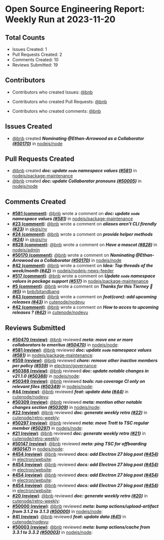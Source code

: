 # Open Source Engineering Report: Weekly Run at 2023-11-20

## Total Counts

* Issues Created: 1
* Pull Requests Created: 2
* Comments Created: 10
* Reviews Submitted: 19

## Contributors

* Contributors who created Issues: [@bnb](https://github.com/bnb)

* Contributors who created Pull Requests: [@bnb](https://github.com/bnb)

* Contributors who created comments: [@bnb](https://github.com/bnb)

## Issues Created

* [@bnb](https://github.com/bnb) created _**Nominating @Ethan-Arrowood as a Collaborator ([#50170](https://github.com/nodejs/node/issues/50170))**_ in [nodejs/node](https://github.com/nodejs/node)

## Pull Requests Created

* [@bnb](https://github.com/bnb) created _**doc: update `node` namespace values ([#581](https://github.com/nodejs/package-maintenance/pull/581))**_ in [nodejs/package-maintenance](https://github.com/nodejs/package-maintenance)
* [@bnb](https://github.com/bnb) created _**doc: update Collaborator pronouns ([#50005](https://github.com/nodejs/node/pull/50005))**_ in [nodejs/node](https://github.com/nodejs/node)

## Comments Created

* **[#581 (comment)](https://github.com/nodejs/package-maintenance/pull/581#issuecomment-1782149857)**: [@bnb](https://github.com/bnb) wrote a comment on _**doc: update `node` namespace values ([#581](https://github.com/nodejs/package-maintenance/pull/581))**_ in [nodejs/package-maintenance](https://github.com/nodejs/package-maintenance)
* **[#23 (comment)](https://github.com/pkgjs/nv/issues/23#issuecomment-1779521613)**: [@bnb](https://github.com/bnb) wrote a comment on _**aliases aren't CLI firendly ([#23](https://github.com/pkgjs/nv/issues/23))**_ in [pkgjs/nv](https://github.com/pkgjs/nv)
* **[#24 (comment)](https://github.com/pkgjs/nv/issues/24#issuecomment-1775997453)**: [@bnb](https://github.com/bnb) wrote a comment on _**provide helper methods ([#24](https://github.com/pkgjs/nv/issues/24))**_ in [pkgjs/nv](https://github.com/pkgjs/nv)
* **[#828 (comment)](https://github.com/nodejs/admin/issues/828#issuecomment-1775968117)**: [@bnb](https://github.com/bnb) wrote a comment on _**Have a mascot ([#828](https://github.com/nodejs/admin/issues/828))**_ in [nodejs/admin](https://github.com/nodejs/admin)
* **[#50170 (comment)](https://github.com/nodejs/node/issues/50170#issuecomment-1775365608)**: [@bnb](https://github.com/bnb) wrote a comment on _**Nominating @Ethan-Arrowood as a Collaborator ([#50170](https://github.com/nodejs/node/issues/50170))**_ in [nodejs/node](https://github.com/nodejs/node)
* **[#42 (comment)](https://github.com/nodejs/nodejs-news-feeder/issues/42#issuecomment-1762128139)**: [@bnb](https://github.com/bnb) wrote a comment on _**Idea: Top threads of the week/month ([#42](https://github.com/nodejs/nodejs-news-feeder/issues/42))**_ in [nodejs/nodejs-news-feeder](https://github.com/nodejs/nodejs-news-feeder)
* **[#517 (comment)](https://github.com/nodejs/package-maintenance/issues/517#issuecomment-1762126116)**: [@bnb](https://github.com/bnb) wrote a comment on _**Update `node` namespace values in package support ([#517](https://github.com/nodejs/package-maintenance/issues/517))**_ in [nodejs/package-maintenance](https://github.com/nodejs/package-maintenance)
* **[#5 (comment)](https://github.com/bnb/bitandbang/issues/5#issuecomment-1755889088)**: [@bnb](https://github.com/bnb) wrote a comment on _**Thanks for this Tierney 🙏 ([#5](https://github.com/bnb/bitandbang/issues/5))**_ in [bnb/bitandbang](https://github.com/bnb/bitandbang)
* **[#43 (comment)](https://github.com/cutenode/nodevu/pull/43#issuecomment-1745711754)**: [@bnb](https://github.com/bnb) wrote a comment on _**feat(core): add upcoming releases ([#43](https://github.com/cutenode/nodevu/pull/43))**_ in [cutenode/nodevu](https://github.com/cutenode/nodevu)
* **[#42 (comment)](https://github.com/cutenode/nodevu/issues/42#issuecomment-1745706708)**: [@bnb](https://github.com/bnb) wrote a comment on _**How to acces to upcoming releases ? ([#42](https://github.com/cutenode/nodevu/issues/42))**_ in [cutenode/nodevu](https://github.com/cutenode/nodevu)

## Reviews Submitted

* **[#50470 (review)](https://github.com/nodejs/node/pull/50470#pullrequestreview-1705053365)**: [@bnb](https://github.com/bnb) reviewed _**meta: move one or more collaborators to emeritus ([#50470](https://github.com/nodejs/node/pull/50470))**_ in [nodejs/node](https://github.com/nodejs/node): 
* **[#581 (review)](https://github.com/nodejs/package-maintenance/pull/581#pullrequestreview-1700591648)**: [@bnb](https://github.com/bnb) reviewed _**doc: update `node` namespace values ([#581](https://github.com/nodejs/package-maintenance/pull/581))**_ in [nodejs/package-maintenance](https://github.com/nodejs/package-maintenance): 
* **[#559 (review)](https://github.com/electron/governance/pull/559#pullrequestreview-1699321501)**: [@bnb](https://github.com/bnb) reviewed _**chore: remove other inactive members per policy ([#559](https://github.com/electron/governance/pull/559))**_ in [electron/governance](https://github.com/electron/governance): 
* **[#50388 (review)](https://github.com/nodejs/node/pull/50388#pullrequestreview-1697651821)**: [@bnb](https://github.com/bnb) reviewed _**doc: update notable changes in v21.1.0 ([#50388](https://github.com/nodejs/node/pull/50388))**_ in [nodejs/node](https://github.com/nodejs/node): 
* **[#50349 (review)](https://github.com/nodejs/node/pull/50349#pullrequestreview-1697648640)**: [@bnb](https://github.com/bnb) reviewed _**tools: run coverage CI only on relevant files ([#50349](https://github.com/nodejs/node/pull/50349))**_ in [nodejs/node](https://github.com/nodejs/node): 
* **[#44 (review)](https://github.com/cutenode/nodevu/pull/44#pullrequestreview-1697582425)**: [@bnb](https://github.com/bnb) reviewed _**feat: update data ([#44](https://github.com/cutenode/nodevu/pull/44))**_ in [cutenode/nodevu](https://github.com/cutenode/nodevu): 
* **[#50309 (review)](https://github.com/nodejs/node/pull/50309#pullrequestreview-1692780498)**: [@bnb](https://github.com/bnb) reviewed _**meta: mention other notable changes section ([#50309](https://github.com/nodejs/node/pull/50309))**_ in [nodejs/node](https://github.com/nodejs/node): 
* **[#22 (review)](https://github.com/cutenode/retro-weekly/pull/22#pullrequestreview-1692779394)**: [@bnb](https://github.com/bnb) reviewed _**doc: generate weekly retro ([#22](https://github.com/cutenode/retro-weekly/pull/22))**_ in [cutenode/retro-weekly](https://github.com/cutenode/retro-weekly): 
* **[#50297 (review)](https://github.com/nodejs/node/pull/50297#pullrequestreview-1688298986)**: [@bnb](https://github.com/bnb) reviewed _**meta: move Trott to TSC regular member ([#50297](https://github.com/nodejs/node/pull/50297))**_ in [nodejs/node](https://github.com/nodejs/node): 
* **[#21 (review)](https://github.com/cutenode/retro-weekly/pull/21#pullrequestreview-1677247253)**: [@bnb](https://github.com/bnb) reviewed _**doc: generate weekly retro ([#21](https://github.com/cutenode/retro-weekly/pull/21))**_ in [cutenode/retro-weekly](https://github.com/cutenode/retro-weekly): 
* **[#50147 (review)](https://github.com/nodejs/node/pull/50147#pullrequestreview-1672550972)**: [@bnb](https://github.com/bnb) reviewed _**meta: ping TSC for offboarding ([#50147](https://github.com/nodejs/node/pull/50147))**_ in [nodejs/node](https://github.com/nodejs/node): 
* **[#454 (review)](https://github.com/electron/website/pull/454#pullrequestreview-1668564794)**: [@bnb](https://github.com/bnb) reviewed _**docs: add Electron 27 blog post ([#454](https://github.com/electron/website/pull/454))**_ in [electron/website](https://github.com/electron/website): 
* **[#454 (review)](https://github.com/electron/website/pull/454#pullrequestreview-1665564015)**: [@bnb](https://github.com/bnb) reviewed _**docs: add Electron 27 blog post ([#454](https://github.com/electron/website/pull/454))**_ in [electron/website](https://github.com/electron/website): 
* **[#454 (review)](https://github.com/electron/website/pull/454#pullrequestreview-1665563091)**: [@bnb](https://github.com/bnb) reviewed _**docs: add Electron 27 blog post ([#454](https://github.com/electron/website/pull/454))**_ in [electron/website](https://github.com/electron/website): 
* **[#454 (review)](https://github.com/electron/website/pull/454#pullrequestreview-1665562264)**: [@bnb](https://github.com/bnb) reviewed _**docs: add Electron 27 blog post ([#454](https://github.com/electron/website/pull/454))**_ in [electron/website](https://github.com/electron/website): 
* **[#20 (review)](https://github.com/cutenode/retro-weekly/pull/20#pullrequestreview-1658293127)**: [@bnb](https://github.com/bnb) reviewed _**doc: generate weekly retro ([#20](https://github.com/cutenode/retro-weekly/pull/20))**_ in [cutenode/retro-weekly](https://github.com/cutenode/retro-weekly): 
* **[#50000 (review)](https://github.com/nodejs/node/pull/50000#pullrequestreview-1658204775)**: [@bnb](https://github.com/bnb) reviewed _**meta: bump actions/upload-artifact from 3.1.2 to 3.1.3 ([#50000](https://github.com/nodejs/node/pull/50000))**_ in [nodejs/node](https://github.com/nodejs/node): 
* **[#41 (review)](https://github.com/cutenode/nodevu/pull/41#pullrequestreview-1651947613)**: [@bnb](https://github.com/bnb) reviewed _**feat: update data ([#41](https://github.com/cutenode/nodevu/pull/41))**_ in [cutenode/nodevu](https://github.com/cutenode/nodevu): 
* **[#50003 (review)](https://github.com/nodejs/node/pull/50003#pullrequestreview-1651944422)**: [@bnb](https://github.com/bnb) reviewed _**meta: bump actions/cache from 3.3.1 to 3.3.2 ([#50003](https://github.com/nodejs/node/pull/50003))**_ in [nodejs/node](https://github.com/nodejs/node): 